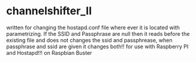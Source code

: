 # channelshifter_II

written for changing the hostapd.conf 
file where ever it is located with parametrizing. If the SSID and Passphrase are null then it reads before the existing file and 
does not changes the ssid and passphrease, when passphrase and ssid are given it changes both!!
for use with Raspberry PI and Hostapd!!! on Raspbian Buster
